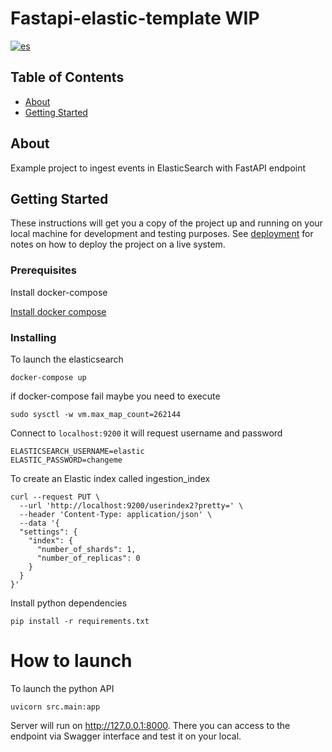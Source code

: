 # Fastapi-elastic-template WIP

[![es](https://img.shields.io/badge/lang-es-green.svg)](./README.es.md)

## Table of Contents

- [About](#about)
- [Getting Started](#getting_started)

## About <a name = "about"></a>

Example project to ingest events in ElasticSearch with FastAPI endpoint

## Getting Started <a name = "getting_started"></a>

These instructions will get you a copy of the project up and running on your local machine for development and testing purposes. See [deployment](#deployment) for notes on how to deploy the project on a live system.

### Prerequisites

Install docker-compose

[Install docker compose](https://docs.docker.com/compose/install/)

### Installing

To launch the elasticsearch

```
docker-compose up
```

if docker-compose fail maybe you need to execute

```
sudo sysctl -w vm.max_map_count=262144
```

Connect to `localhost:9200` it will request username and password

```
ELASTICSEARCH_USERNAME=elastic
ELASTIC_PASSWORD=changeme
```

To create an Elastic index called ingestion_index

```
curl --request PUT \
  --url 'http://localhost:9200/userindex2?pretty=' \
  --header 'Content-Type: application/json' \
  --data '{
  "settings": {
    "index": {
      "number_of_shards": 1,
      "number_of_replicas": 0
    }
  }
}'
```

Install python dependencies

```
pip install -r requirements.txt
```

# How to launch

To launch the python API

```
uvicorn src.main:app
```

Server will run on http://127.0.0.1:8000. There you can access
to the endpoint via Swagger interface and test it on your local.
